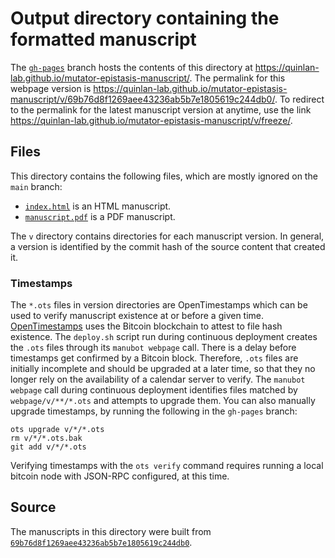 # Output directory containing the formatted manuscript

The [`gh-pages`](https://github.com/quinlan-lab/mutator-epistasis-manuscript/tree/gh-pages) branch hosts the contents of this directory at <https://quinlan-lab.github.io/mutator-epistasis-manuscript/>.
The permalink for this webpage version is <https://quinlan-lab.github.io/mutator-epistasis-manuscript/v/69b76d8f1269aee43236ab5b7e1805619c244db0/>.
To redirect to the permalink for the latest manuscript version at anytime, use the link <https://quinlan-lab.github.io/mutator-epistasis-manuscript/v/freeze/>.

## Files

This directory contains the following files, which are mostly ignored on the `main` branch:

+ [`index.html`](index.html) is an HTML manuscript.
+ [`manuscript.pdf`](manuscript.pdf) is a PDF manuscript.

The `v` directory contains directories for each manuscript version.
In general, a version is identified by the commit hash of the source content that created it.

### Timestamps

The `*.ots` files in version directories are OpenTimestamps which can be used to verify manuscript existence at or before a given time.
[OpenTimestamps](https://opentimestamps.org/) uses the Bitcoin blockchain to attest to file hash existence.
The `deploy.sh` script run during continuous deployment creates the `.ots` files through its `manubot webpage` call.
There is a delay before timestamps get confirmed by a Bitcoin block.
Therefore, `.ots` files are initially incomplete and should be upgraded at a later time, so that they no longer rely on the availability of a calendar server to verify.
The `manubot webpage` call during continuous deployment identifies files matched by `webpage/v/**/*.ots` and attempts to upgrade them.
You can also manually upgrade timestamps, by running the following in the `gh-pages` branch:

```shell
ots upgrade v/*/*.ots
rm v/*/*.ots.bak
git add v/*/*.ots
```

Verifying timestamps with the `ots verify` command requires running a local bitcoin node with JSON-RPC configured, at this time.

## Source

The manuscripts in this directory were built from
[`69b76d8f1269aee43236ab5b7e1805619c244db0`](https://github.com/quinlan-lab/mutator-epistasis-manuscript/commit/69b76d8f1269aee43236ab5b7e1805619c244db0).
